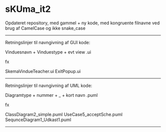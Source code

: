 # sKUma_it2
Opdateret repository, med gammel + ny kode, med kongruente filnavne ved brug af CamelCase og ikke snake_case

_________________________________________
Retningslinjer til navngivning af GUI kode:

Vinduesnavn + Vinduestype + evt view .ui

fx

SkemaVindueTeacher.ui
ExitPopup.ui
_________________________________________

Retningslinjer til navngivning af UML kode:

Diagramtype + nummer + _ + kort navn .puml

fx

ClassDiagram2_simple.puml
UseCase5_acceptSche.puml
SequnceDiagram1_Udkast1.puml

_________________________________________

